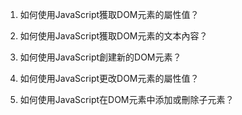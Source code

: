 

1. 如何使用JavaScript獲取DOM元素的屬性值？

2. 如何使用JavaScript獲取DOM元素的文本內容？

3. 如何使用JavaScript創建新的DOM元素？

4. 如何使用JavaScript更改DOM元素的屬性值？

5. 如何使用JavaScript在DOM元素中添加或刪除子元素？